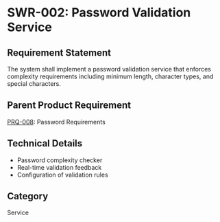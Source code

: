 # SWR-002: Password Validation Service

## Requirement Statement
The system shall implement a password validation service that enforces complexity requirements including minimum length, character types, and special characters.

## Parent Product Requirement
[PRQ-008](../product_requirements/PRQ-008.md): Password Requirements

## Technical Details
- Password complexity checker
- Real-time validation feedback
- Configuration of validation rules

## Category
Service